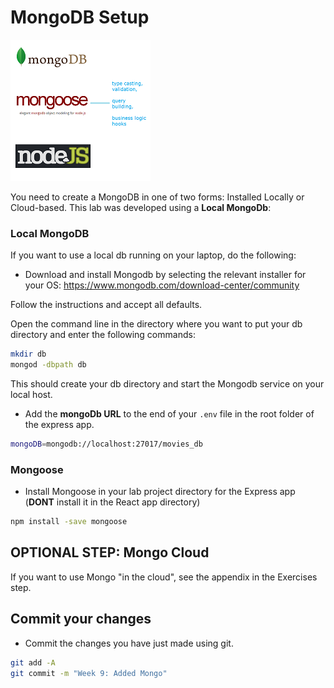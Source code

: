 # MongoDB Setup

![Mongoose](./img/download.png)

You need to create a MongoDB in one of two forms: Installed Locally or Cloud-based. This lab was developed using a **Local MongoDb**: 


### Local MongoDB
If you want to use a local db running on your laptop, do the following:

+ Download and install Mongodb by selecting the relevant installer for your OS: https://www.mongodb.com/download-center/community

Follow the instructions and accept all defaults.

Open the  command line in the directory where you want to put your db directory and enter the following commands:

```bash
mkdir db
mongod -dbpath db
```

This should create your db directory and start the Mongodb service on your local host.

- Add the **mongoDb URL** to the end of your ``.env`` file in the root folder of the express app. 

```bash
mongoDB=mongodb://localhost:27017/movies_db
```

### Mongoose

+ Install Mongoose in your lab project directory for the Express app (**DONT** install it in the React app directory) 

```bash
npm install -save mongoose
```


## OPTIONAL STEP: Mongo Cloud

If you want to use Mongo "in the cloud", see the appendix in the Exercises step.

## Commit your changes

- Commit the changes you have just made using git.

~~~bash
git add -A
git commit -m "Week 9: Added Mongo"
~~~
